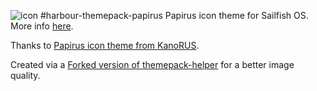 ![icon](https://raw.github.com/dfstorm/harbour-themepack-papirus/master/papirus.png)
#harbour-themepack-papirus
Papirus icon theme for Sailfish OS. More info [here](https://github.com/fravaccaro/themepacksupport-sailfishos/wiki/Get-started).

Thanks to [Papirus icon theme from KanoRUS](http://kanorus.deviantart.com/art/Papirus-icon-theme-539033710).

Created via a [Forked version of themepack-helper](https://github.com/dfstorm/themepack-helper) for a better image quality.
